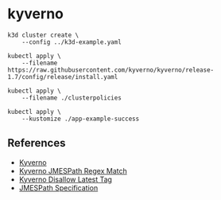 # kyverno

```
k3d cluster create \
    --config ../k3d-example.yaml

kubectl apply \
    --filename https://raw.githubusercontent.com/kyverno/kyverno/release-1.7/config/release/install.yaml

kubectl apply \
    --filename ./clusterpolicies
```

```
kubectl apply \
    --kustomize ./app-example-success
```

## References

* [Kyverno](https://kyverno.io/docs/)
* [Kyverno JMESPath Regex Match](https://kyverno.io/docs/writing-policies/jmespath/#regex_match)
* [Kyverno Disallow Latest Tag](https://kyverno.io/policies/best-practices/disallow_latest_tag/disallow_latest_tag/)
* [JMESPath Specification](https://jmespath.org/specification.html)
